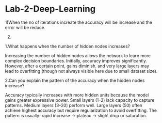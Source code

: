 # Lab-2-Deep-Learning
1)When the no of iterations increate the accuracy will be increase and the error will be reduce.

2)
1.What happens when the number of hidden nodes increases?

Increasing the number of hidden nodes allows the network to learn more complex decision boundaries. Initially, accuracy improves significantly. However, after a certain point, gains diminish, and very large layers may lead to overfitting (though not always visible here due to small dataset size).

2.Can you explain the pattern of the accuracy when the hidden nodes increase?

Accuracy typically increases with more hidden units because the model gains greater expressive power. Small layers (1–2) lack capacity to capture patterns. Medium layers (3–20) perform well. Large layers (50) often achieve highest accuracy but require regularization to avoid overfitting. The pattern is usually: rapid increase → plateau → slight drop or saturation.

